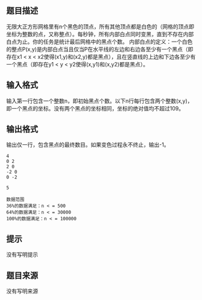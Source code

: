 


## 题目描述
无限大正方形网格里有n个黑色的顶点，所有其他顶点都是白色的（网格的顶点即坐标为整数的点，又称整点）。每秒钟，所有内部白点同时变黑，直到不存在内部白点为止。你的任务是统计最后网格中的黑点个数。
内部白点的定义：一个白色的整点P(x,y)是内部白点当且仅当P在水平线的左边和右边各至少有一个黑点（即存在x1 < x < x2使得(x1,y)和(x2,y)都是黑点），且在竖直线的上边和下边各至少有一个黑点（即存在y1 < y < y2使得(x,y1)和(x,y2)都是黑点）。
## 输入格式
输入第一行包含一个整数n，即初始黑点个数。以下n行每行包含两个整数(x,y)，即一个黑点的坐标。没有两个黑点的坐标相同，坐标的绝对值均不超过109。
## 输出格式
输出仅一行，包含黑点的最终数目。如果变色过程永不终止，输出-1。

```input1
4
0 2
2 0
-2 0
0 -2	

```
```output1
5

数据范围
36%的数据满足：n < = 500
64%的数据满足：n < = 30000
100%的数据满足：n < = 100000
```

## 提示
没有写明提示
## 题目来源
没有写明来源


